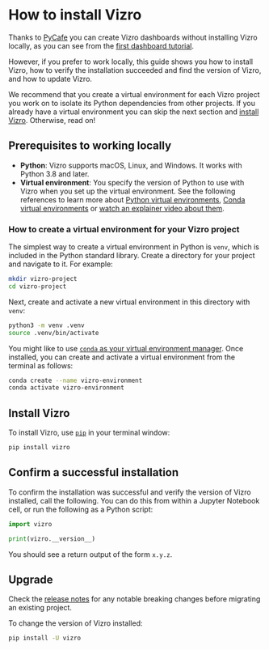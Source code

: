 # How to install Vizro

Thanks to [PyCafe](https://py.cafe/) you can create Vizro dashboards without installing Vizro locally, as you can see from the [first dashboard tutorial](../tutorials/first-dashboard.md).

However, if you prefer to work locally, this guide shows you how to install Vizro, how to verify the installation succeeded and find the version of Vizro, and how to update Vizro.

We recommend that you create a virtual environment for each Vizro project you work on to isolate its Python dependencies from other projects. If you already have a virtual environment you can skip the next section and [install Vizro](#install-vizro). Otherwise, read on!

## Prerequisites to working locally

* **Python**: Vizro supports macOS, Linux, and Windows. It works with Python 3.8 and later.
* **Virtual environment**: You specify the version of Python to use with Vizro when you set up the virtual environment. See the following references to learn more about [Python virtual environments](https://realpython.com/python-virtual-environments-a-primer/), [Conda virtual environments](https://docs.conda.io/projects/conda/en/latest/user-guide/getting-started.html#starting-conda) or [watch an explainer video about them](https://youtu.be/YKfAwIItO7M).

### How to create a virtual environment for your Vizro project

The simplest way to create a virtual environment in Python is `venv`, which is included in the Python standard library. Create a directory for your project and navigate to it. For example:

```bash
mkdir vizro-project
cd vizro-project
```

Next, create and activate a new virtual environment in this directory with `venv`:

```bash
python3 -m venv .venv
source .venv/bin/activate
```

You might like to use [`conda` as your virtual environment manager](https://docs.conda.io/projects/conda/en/latest/user-guide/install/). Once installed, you can create and activate a virtual environment from the terminal as follows:

```bash
conda create --name vizro-environment
conda activate vizro-environment
```

## Install Vizro

To install Vizro, use [`pip`](https://pip.pypa.io/en/stable/) in your terminal window:

```bash
pip install vizro
```

## Confirm a successful installation

To confirm the installation was successful and verify the version of Vizro installed, call the following. You can do this from within a Jupyter Notebook cell, or run the following as a Python script:

```py
import vizro

print(vizro.__version__)
```

You should see a return output of the form `x.y.z`.

## Upgrade

Check the [release notes](https://github.com/mckinsey/vizro/blob/main/vizro-core/CHANGELOG.md) for any notable breaking changes before migrating an existing project.

To change the version of Vizro installed:

```bash
pip install -U vizro
```
